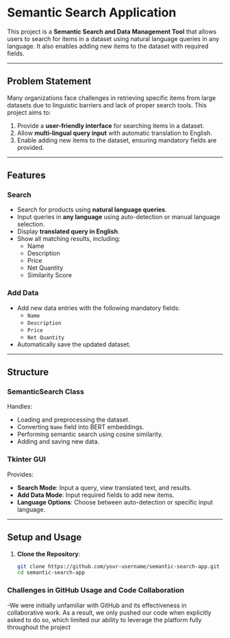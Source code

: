 # Semantic Search Application

This project is a **Semantic Search and Data Management Tool** that allows users to search for items in a dataset using natural language queries in any language. It also enables adding new items to the dataset with required fields.

---

## **Problem Statement**

Many organizations face challenges in retrieving specific items from large datasets due to linguistic barriers and lack of proper search tools. This project aims to:

1. Provide a **user-friendly interface** for searching items in a dataset.
2. Allow **multi-lingual query input** with automatic translation to English.
3. Enable adding new items to the dataset, ensuring mandatory fields are provided.

---

## **Features**

### **Search**
- Search for products using **natural language queries**.
- Input queries in **any language** using auto-detection or manual language selection.
- Display **translated query in English**.
- Show all matching results, including:
  - Name
  - Description
  - Price
  - Net Quantity
  - Similarity Score

### **Add Data**
- Add new data entries with the following mandatory fields:
  - `Name`
  - `Description`
  - `Price`
  - `Net Quantity`
- Automatically save the updated dataset.

---

## **Structure**

### **SemanticSearch Class**
Handles:
- Loading and preprocessing the dataset.
- Converting `Name` field into BERT embeddings.
- Performing semantic search using cosine similarity.
- Adding and saving new data.

### **Tkinter GUI**
Provides:
- **Search Mode**: Input a query, view translated text, and results.
- **Add Data Mode**: Input required fields to add new items.
- **Language Options**: Choose between auto-detection or specific input language.

---

## **Setup and Usage**

1. **Clone the Repository**:
   ```bash
   git clone https://github.com/your-username/semantic-search-app.git
   cd semantic-search-app
### **Challenges in GitHub Usage and Code Collaboration**
-We were initially unfamiliar with GitHub and its effectiveness in collaborative work. As a result, we only pushed our code when explicitly asked to do so, which limited our ability to leverage the platform fully throughout the project
